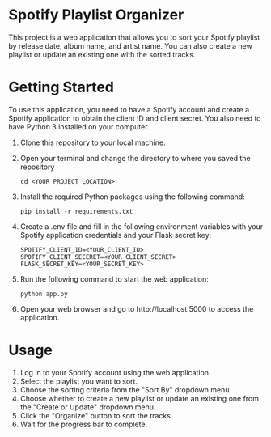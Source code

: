 # Spotify Playlist Organizer

This project is a web application that allows you to sort your Spotify playlist by release date, album name, and artist name. You can also create a new playlist or update an existing one with the sorted tracks.

# Getting Started

To use this application, you need to have a Spotify account and create a Spotify application to obtain the client ID and client secret. You also need to have Python 3 installed on your computer.

  1. Clone this repository to your local machine.
  
  2. Open your terminal and change the directory to where you saved the repository
     ```
     cd <YOUR_PROJECT_LOCATION>
     ```
  
  4. Install the required Python packages using the following command:
     ```
     pip install -r requirements.txt
     ```
   
  5. Create a .env file and fill in the following environment variables with your Spotify application credentials and your Flask secret key:
     ```
     SPOTIFY_CLIENT_ID=<YOUR_CLIENT_ID>
     SPOTIFY_CLIENT_SECERET=<YOUR_CLIENT_SECRET>
     FLASK_SECRET_KEY=<YOUR_SECRET_KEY>
     ```

  6. Run the following command to start the web application:
      ```
      python app.py
      ```
  7. Open your web browser and go to http://localhost:5000 to access the application.

# Usage
  1. Log in to your Spotify account using the web application.
  2. Select the playlist you want to sort.
  3. Choose the sorting criteria from the "Sort By" dropdown menu.
  4. Choose whether to create a new playlist or update an existing one from the "Create or Update" dropdown menu.
  5. Click the "Organize" button to sort the tracks.
  6. Wait for the progress bar to complete.
